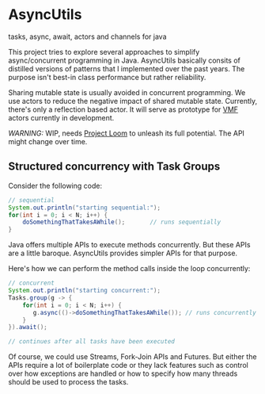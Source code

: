 # AsyncUtils
tasks, async, await, actors and channels for java

This project tries to explore several approaches to simplify async/concurrent programming in Java.
AsyncUtils basically consits of distilled versions of patterns that I implemented over the past years. 
The purpose isn't best-in class performance but rather reliability. 

Sharing mutable state is usually avoided in concurrent programming. We use actors to reduce the negative
impact of shared mutable state. Currently, there's only a reflection based actor. It will serve as 
prototype for [VMF](https://github.com/miho/VMF) actors currently in development.


*WARNING:* WIP, needs [Project Loom](https://openjdk.java.net/projects/loom/) to unleash its full potential. The API might change over time.

## Structured concurrency with Task Groups

Consider the following code:


```java
// sequential
System.out.println("starting sequential:");
for(int i = 0; i < N; i++) {
    doSomethingThatTakesAWhile();       // runs sequentially
}
```

Java offers multiple APIs to execute methods concurrently. But these APIs are a little baroque. AsyncUtils 
provides simpler APIs for that purpose.

Here's how we can perform the method calls inside the loop concurrently:

```java
// concurrent
System.out.println("starting concurrent:");
Tasks.group(g -> {
    for(int i = 0; i < N; i++) {
       g.async(()->doSomethingThatTakesAWhile()); // runs concurrently
    }
}).await();

// continues after all tasks have been executed
```

Of course, we could use Streams, Fork-Join APIs and Futures. But either the APIs require a lot of boilerplate code
or they lack features such as control over how exceptions are handled or how to specify how many threads should be 
used to process the tasks.


